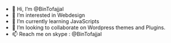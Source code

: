 - 👋 Hi, I’m @BinTofajjal
- 👀 I’m interested in Webdesign
- 🌱 I’m currently learning JavaScripts
- 💞️ I’m looking to collaborate on Wordpress themes and Plugins.
- 📫 Reach me on skype : @BinTofajjal

<!---
BinTofajjal/BinTofajjal is a ✨ special ✨ repository because its `README.md` (this file) appears on your GitHub profile.
You can click the Preview link to take a look at your changes.
--->
